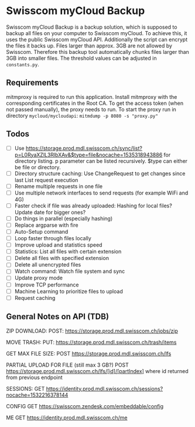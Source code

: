# Swisscom myCloud Backup

Swisscom myCloud Backup is a backup solution, which is supposed to backup all files on your computer to Swisscom myCloud. To achieve this, it uses the public Swisscom myCloud API. Additionally the script can encrypt the files it backs up. 
Files larger than approx. 3GB are not allowed by Swisscom. Therefore this backup tool automatically chunks files larger than 3GB into smaller files. The threshold values can be adjusted in `constants.py`.

## Requirements
mitmproxy is required to run this application. Install mitmproxy with the corresponding certificates in the Root CA. 
To get the access token (when not passed manually), the proxy needs to run. To start the proxy run in directory `mycloud/mycloudapi`:
`mitmdump -p 8080 -s "proxy.py"`

## Todos
- [ ] Use https://storage.prod.mdl.swisscom.ch/sync/list?p=L0RyaXZlL3RlbXAv&$type=file&nocache=1535318943886 for
      directory listing. p parameter can be listed recursively. $type can either be file or directory.
- [ ] Directory structure caching: Use ChangeRequest to get changes since last List request execution
- [ ] Rename multiple requests in one file
- [ ] Use multiple network interfaces to send requests (for example WiFi and 4G)
- [ ] Faster check if file was already uploaded: Hashing for local files? Update date for bigger ones?
- [ ] Do things in parallel (especially hashing)
- [ ] Replace argparse with fire
- [ ] Auto-Setup command
- [ ] Loop faster through files locally
- [ ] Improve upload and statistics speed
- [ ] Statistics: List all files with certain extension
- [ ] Delete all files with specified extension
- [ ] Delete all unencrypted files
- [ ] Watch command: Watch file system and sync
- [ ] Update proxy mode
- [ ] Improve TCP performance
- [ ] Machine Learning to prioritize files to upload
- [ ] Request caching

## General Notes on API (TDB)

ZIP DOWNLOAD:
POST: https://storage.prod.mdl.swisscom.ch/jobs/zip

MOVE TRASH:
PUT: https://storage.prod.mdl.swisscom.ch/trash/items

GET MAX FILE SIZE:
POST https://storage.prod.mdl.swisscom.ch/lfs

PARTIAL UPLOAD FOR FILE (still max 3 GB?)
POST https://storage.prod.mdl.swisscom.ch/lfs/[id]/[partIndex]
where id returned from previous endpoint

SESSIONS:
GET https://identity.prod.mdl.swisscom.ch/sessions?nocache=1532216378144

CONFIG
GET https://swisscom.zendesk.com/embeddable/config

ME
GET https://identity.prod.mdl.swisscom.ch/me